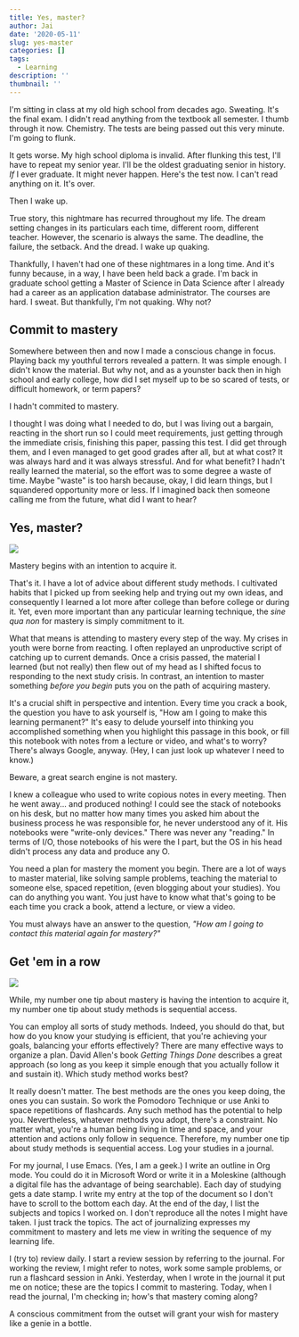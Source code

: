 ```yaml
---
title: Yes, master?
author: Jai
date: '2020-05-11'
slug: yes-master
categories: []
tags:
  - Learning
description: ''
thumbnail: ''
---
```


I'm sitting in class at my old high school from decades ago. Sweating. It's the final exam. I didn't read anything from the textbook all semester. I thumb through it now. Chemistry. The tests are being passed out this very minute. I'm going to flunk.

It gets worse. My high school diploma is invalid. After flunking this test, I'll have to repeat my senior year. I'll be the oldest graduating senior in history. *If* I ever graduate. It might never happen. Here's the test now. I can't read anything on it. It's over.

Then I wake up.

True story, this nightmare has recurred throughout my life. The dream setting changes in its particulars each time, different room, different teacher. However, the scenario is always the same. The deadline, the failure, the setback. And the dread. I wake up quaking.

Thankfully, I haven't had one of these nightmares in a long time. And it's funny because, in a way, I have been held back a grade. I'm back in graduate school getting a Master of Science in Data Science after I already had a career as an application database administrator. The courses are hard. I sweat. But thankfully, I'm not quaking. Why not?

## Commit to mastery
Somewhere between then and now I made a conscious change in focus. Playing back my youthful terrors revealed a pattern. It was simple enough. I didn't know the material. But why not, and as a younster back then in high school and early college, how did I set myself up to be so scared of tests, or difficult homework, or term papers?

I hadn't commited to mastery.

I thought I was doing what I needed to do, but I was living out a bargain, reacting in the short run so I could meet requirements, just getting through the immediate crisis, finishing this paper, passing this test. I did get through them, and I even managed to get good grades after all, but at what cost? It was always hard and it was always stressful. And for what benefit? I hadn't really learned the material, so the effort was to some degree a waste of time. Maybe "waste" is too harsh because, okay, I did learn things, but I squandered opportunity more or less. If I imagined back then someone calling me from the future, what did I want to hear?

## Yes, master?
![](https://datascience.jeffryes.net/img/yes_master.jpg)

Mastery begins with an intention to acquire it.

That's it. I have a lot of advice about different study methods. I cultivated habits that I picked up from seeking help and trying out my own ideas, and consequently I learned a lot more after college than before college or during it. Yet, even more important than any particular learning technique, the *sine qua non* for mastery is simply commitment to it.

What that means is attending to mastery every step of the way. My crises in youth were borne from reacting. I often replayed an unproductive script of catching up to current demands. Once a crisis passed, the material I learned (but not really) then flew out of my head as I shifted focus to responding to the next study crisis. In contrast, an intention to master something *before you begin* puts you on the path of acquiring mastery.

It's a crucial shift in perspective and intention. Every time you crack a book, the question you have to ask yourself is, "How am I going to make this learning permanent?" It's easy to delude yourself into thinking you accomplished something when you highlight this passage in this book, or fill this notebook with notes from a lecture or video, and what's to worry? There's always Google, anyway. (Hey, I can just look up whatever I need to know.)

Beware, a great search engine is not mastery.

I knew a colleague who used to write copious notes in every meeting. Then he went away... and produced nothing! I could see the stack of notebooks on his desk, but no matter how many times you asked him about the business process he was responsible for, he never understood any of it. His notebooks were "write-only devices." There was never any "reading." In terms of I/O, those notebooks of his were the I part, but the OS in his head didn't process any data and produce any O.

You need a plan for mastery the moment you begin. There are a lot of ways to master material, like solving sample problems, teaching the material to someone else, spaced repetition, (even blogging about your studies). You can do anything you want. You just have to know what that's going to be each time you crack a book, attend a lecture, or view a video.

You must always have an answer to the question, *"How am I going to contact this material again for mastery?"*

## Get 'em in a row
![](https://datascience.jeffryes.net/img/ducks.jpg)

While, my number one tip about mastery is having the intention to acquire it, my number one tip about study methods is sequential access.

You can employ all sorts of study methods. Indeed, you should do that, but how do you know your studying is efficient, that you're achieving your goals, balancing your efforts effectively? There are many effective ways to organize a plan. David Allen's book *Getting Things Done* describes a great approach (so long as you keep it simple enough that you actually follow it and sustain it). Which study method works best?

It really doesn't matter. The best methods are the ones you keep doing, the ones you can sustain. So work the Pomodoro Technique or use Anki to space repetitions of flashcards. Any such method has the potential to help you. Nevertheless, whatever methods you adopt, there's a constraint. No matter what, you're a human being living in time and space, and your attention and actions only follow in sequence. Therefore, my number one tip about study methods is sequential access. Log your studies in a journal.

For my journal, I use Emacs. (Yes, I am a geek.) I write an outline in Org mode. You could do it in Microsoft Word or write it in a Moleskine (although a digital file has the advantage of being searchable). Each day of studying gets a date stamp. I write my entry at the top of the document so I don't have to scroll to the bottom each day. At the end of the day, I list the subjects and topics I worked on. I don't reproduce all the notes I might have taken. I just track the topics. The act of journalizing expresses my commitment to mastery and lets me view in writing the sequence of my learning life.

I (try to) review daily. I start a review session by referring to the journal. For working the review, I might refer to notes, work some sample problems, or run a flashcard session in Anki. Yesterday, when I wrote in the journal it put me on notice; these are the topics I commit to mastering. Today, when I read the journal, I'm checking in; how's that mastery coming along?

A conscious commitment from the outset will grant your wish for mastery like a genie in a bottle.